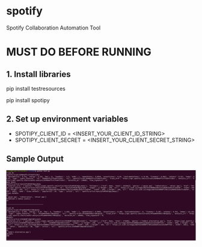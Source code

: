 # spotify
Spotify Collaboration Automation Tool

# MUST DO BEFORE RUNNING ###################################
## 1. Install libraries

pip install testresources

pip install spotipy

## 2. Set up environment variables
* SPOTIPY_CLIENT_ID = <INSERT_YOUR_CLIENT_ID_STRING>
* SPOTIPY_CLIENT_SECRET = <INSERT_YOUR_CLIENT_SECRET_STRING>


## Sample Output
![alt text](https://github.com/BuckingFroncos/spotify/blob/test/test_output.PNG)
